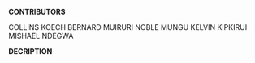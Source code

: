 **CONTRIBUTORS**

COLLINS KOECH
BERNARD MUIRURI
NOBLE MUNGU
KELVIN KIPKIRUI
MISHAEL NDEGWA

**DECRIPTION**